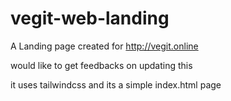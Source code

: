 # vegit-web-landing


A Landing page created for http://vegit.online 

would like to get feedbacks on updating this

it uses tailwindcss and its a simple index.html page

